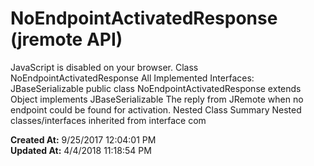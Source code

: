 # NoEndpointActivatedResponse (jremote API)

JavaScript is disabled on your browser. Class NoEndpointActivatedResponse All Implemented Interfaces: JBaseSerializable public class NoEndpointActivatedResponse extends Object implements JBaseSerializable The reply from JRemote when no endpoint could be found for activation. Nested Class Summary Nested classes/interfaces inherited from interface com  

**Created At:** 9/25/2017 12:04:01 PM  
**Updated At:** 4/4/2018 11:18:54 PM  

